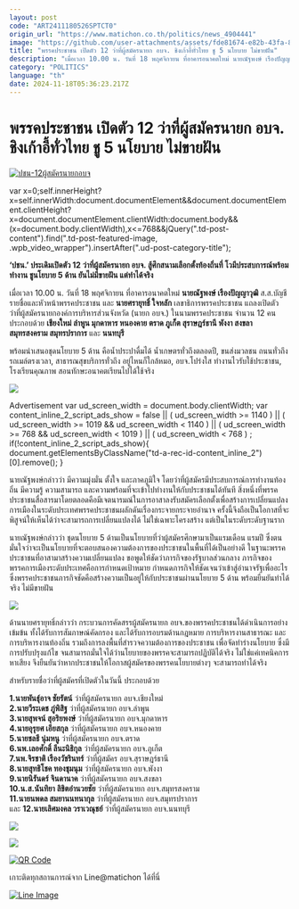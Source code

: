 ```yaml
---
layout: post
code: "ART2411180526SPTCT0"
origin_url: "https://www.matichon.co.th/politics/news_4904441"
image: "https://github.com/user-attachments/assets/fde81674-e82b-43fa-8003-0198ba53e992"
title: "พรรคประชาชน เปิดตัว 12 ว่าที่ผู้สมัครนายก อบจ. ชิงเก้าอี้ทั่วไทย ชู 5 นโยบาย ไม่ขายฝัน"
description: "เมื่อเวลา 10.00 น. วันที่ 18 พฤศจิกายน ที่อาคารอนาคตใหม่ นายณัฐพงษ์ เรืองปัญญาวุฒิ ส.ส.บัญชีรายชื่อและหัวหน้าพรรคประชาชน และ นายศรายุทธิ์ ใจหลัก"
category: "POLITICS"
language: "th"
date: 2024-11-18T05:36:23.217Z
---
```


# พรรคประชาชน เปิดตัว 12 ว่าที่ผู้สมัครนายก อบจ. ชิงเก้าอี้ทั่วไทย ชู 5 นโยบาย ไม่ขายฝัน

[![](https://www.matichon.co.th/wp-content/uploads/2024/11/ปชน-12ผู้สมัครนายกอบจ.jpg "ปชน-12ผู้สมัครนายกอบจ")](https://www.matichon.co.th/wp-content/uploads/2024/11/ปชน-12ผู้สมัครนายกอบจ.jpg)

var x=0;self.innerHeight?x=self.innerWidth:document.documentElement&&document.documentElement.clientHeight?x=document.documentElement.clientWidth:document.body&&(x=document.body.clientWidth),x<=768&&jQuery(".td-post-content").find(".td-post-featured-image, .wpb\_video\_wrapper").insertAfter(".ud-post-category-title");

**‘ปชน.’ ประเดิมเปิดตัว 12 ว่าที่ผู้สมัครนายก อบจ. สู้ศึกสนามเลือกตั้งท้องถิ่นที่ โวมีประสบการณ์พร้อมทำงาน ชูนโยบาย 5 ด้าน ยันไม่มีขายฝัน แต่ทำได้จริง**

เมื่อเวลา 10.00 น. วันที่ 18 พฤศจิกายน ที่อาคารอนาคตใหม่ **นายณัฐพงษ์ เรืองปัญญาวุฒิ** ส.ส.บัญชีรายชื่อและหัวหน้าพรรคประชาชน และ **นายศรายุทธิ์ ใจหลัก** เลขาธิการพรรคประชาชน แถลงเปิดตัวว่าที่ผู้สมัครนายกองค์การบริหารส่วนจังหวัด (นายก อบจ.) ในนามพรรคประชาชน จำนวน 12 คน ประกอบด้วย **เชียงใหม่ ลำพูน มุกดาหาร หนองคาย ตราด ภูเก็ต สุราษฎร์ธานี พังงา สงขลา สมุทรสงคราม สมุทรปราการ** และ **นนทบุรี**

พร้อมนำเสนอชุดนโยบาย 5 ด้าน คือน้ำประปาดื่มได้ น้ำเกษตรทั่วถึงตลอดปี, ขนส่งมวลชน ถนนทั่วถึง รถเมล์ตรงเวลา, สาธารณสุขบริการทั่วถึง อยู่ไหนก็ใกล้หมอ, อบจ.โปร่งใส ทำงานไวรับใช้ประชาชน, โรงเรียนคุณภาพ สอนทักษะอนาคตเรียนไปได้ใช้จริง

![](https://www.matichon.co.th/wp-content/uploads/2024/11/LINE_ALBUM_พรรคประชาชนเปิดตัวผู้สมัคร-อบจ._241118_8.jpg)

Advertisement var ud\_screen\_width = document.body.clientWidth; var content\_inline\_2\_script\_ads\_show = false || ( ud\_screen\_width >= 1140 ) || ( ud\_screen\_width >= 1019 && ud\_screen\_width < 1140 ) || ( ud\_screen\_width >= 768 && ud\_screen\_width < 1019 ) || ( ud\_screen\_width < 768 ) ; if(!content\_inline\_2\_script\_ads\_show){ document.getElementsByClassName("td-a-rec-id-content\_inline\_2")\[0\].remove(); }

นายณัฐพงษ์กล่าวว่า มีความมุ่งมั่น ตั้งใจ และภาคภูมิใจ โดยว่าที่ผู้สมัครมีประสบการณ์การทำงานท้องถิ่น มีความรู้ ความสามารถ และความพร้อมที่จะเข้าไปทำงานให้กับประชาชนได้ทันที สิ่งหนึ่งที่พรรคประชาชนสื่อสารมาโดยตลอดคือมีเจตนารมณ์ในการอาสาลงรับสมัครเลือกตั้งเพื่อสร้างการเปลี่ยนแปลง การเมืองในระดับประเทศพรรคประชาชนผลักดันเรื่องกระจายกระจายอำนาจ ครั้งนี้จึงถือเป็นโอกาสที่จะพิสูจน์ให้เห็นได้ว่าจะสามารถการเปลี่ยนแปลงได้ ไม่ใช่เฉพาะโครงสร้าง แต่เป็นในระดับระดับฐานราก

นายณัฐพงษ์กล่าวว่า ชุดนโยบาย 5 ด้านเป็นนโยบายที่ว่าผู้สมัครศึกษามาเป็นแรมเดือน แรมปี ซึ่งตนมั่นใจว่าจะเป็นนโยบายที่จะตอบสนองความต้องการของประชาชนในพื้นที่ได้เป็นอย่างดี ในฐานะพรรคประชาชนที่อาสามาสร้างความเปลี่ยนแปลง ขอพูดให้ชัดว่าภารกิจของรัฐบาลส่วนกลาง ภารกิจของพรรคการเมืองระดับประเทศคือการกำหนดเป้าหมาย กำหนดภารกิจให้ชัดเจนว่าเข้าสู่อำนาจรัฐเพื่ออะไร ซึ่งพรรคประชาชนภารกิจชัดคือสร้างความเป็นอยู่ให้กับประชาชนผ่านนโยบาย 5 ด้าน พร้อมยืนยันทำได้จริง ไม่มีขายฝัน

![](https://www.matichon.co.th/wp-content/uploads/2024/11/LINE_ALBUM_พรรคประชาชนเปิดตัวผู้สมัคร-อบจ._241118_2.jpg)

ด้านนายศรายุทธิ์กล่าวว่า กระบวนการคัดสรรผู้สมัครนายก อบจ.ของพรรคประชาชนได้ดำเนินการอย่างเข้มข้น ทั้งได้รับการสัมภาษณ์คัดกรอง และได้รับการอบรมด้านกฎหมาย การบริหารงานสาธารณะ และการบริหารงานท้องถิ่น รวมถึงการลงพื้นที่สำรวจความต้องการของประชาชน เพื่อจัดทำร่างนโยบาย ซึ่งมีการปรับปรุงแก้ไข จนสามารถมั่นใจได้ว่านโยบายของพรรคจะสามารถปฏิบัติได้จริง ไม่ใช่แค่เทคนิคการหาเสียง จึงยืนยันว่าหากประชาชนให้โอกาสผู้สมัครของพรรคนโยบายต่างๆ จะสามารถทำได้จริง

สำหรับรายชื่อว่าที่ผู้สมัครที่เปิดตัวในวันนี้ ประกอบด้วย

**1.นายพันธุ์อาจ ชัยรัตน์** ว่าที่ผู้สมัครนายก อบจ.เชียงใหม่  
**2.นายวีระเดช ภู่พิสิฐ** ว่าที่ผู้สมัครนายก อบจ.ลำพูน  
**3.นายสุพจน์ สุอริยพงษ์** ว่าที่ผู้สมัครนายก อบจ.มุกดาหาร  
**4.นายอุรุยศ เอียสกุล** ว่าที่ผู้สมัครนายก อบจ.หนองคาย  
**5.นายชลธี นุ่มหนู** ว่าที่ผู้สมัครนายก อบจ.ตราด  
**6.นพ.เลอศักดิ์ ลีนะนิธิกุล** ว่าที่ผู้สมัครนายก อบจ.ภูเก็ต  
**7.นพ.จิรชาติ เรืองวัชรินทร์** ว่าที่ผู้สมัคร อบจ.สุราษฎร์ธานี  
**8.นายสุทธิโชค ทองชุมนุม** ว่าที่ผู้สมัครนายก อบจ.พังงา  
**9.นายนิรันดร์ จินดานาค** ว่าที่ผู้สมัครนายก อบจ.สงขลา  
**10.น.ส.นันทิยา ลิขิตอำนวยชัย** ว่าที่ผู้สมัครนายก อบจ.สมุทรสงคราม  
**11.นายนพดล สมยานนทนากุล** ว่าที่ผู้สมัครนายก อบจ.สมุทรปราการ  
และ **12.นายเลิศมงคล วราเวณุชย์** ว่าที่ผู้สมัครนายก อบจ.นนทบุรี

![](https://www.matichon.co.th/wp-content/uploads/2024/11/LINE_ALBUM_พรรคประชาชนเปิดตัวผู้สมัคร-อบจ._241118_5.jpg)

![](https://www.matichon.co.th/wp-content/uploads/2024/11/LINE_ALBUM_พรรคประชาชนเปิดตัวผู้สมัคร-อบจ._241118_7.jpg)

[![QR Code](https://www.matichon.co.th/wp-content/uploads/2023/07/wob1371z.jpg)](https://lin.ee/ht0nDxX)

เกาะติดทุกสถานการณ์จาก Line@matichon ได้ที่นี่

[![Line Image](https://www.matichon.co.th/wp-content/uploads/2023/07/th.png)](https://lin.ee/ht0nDxX)